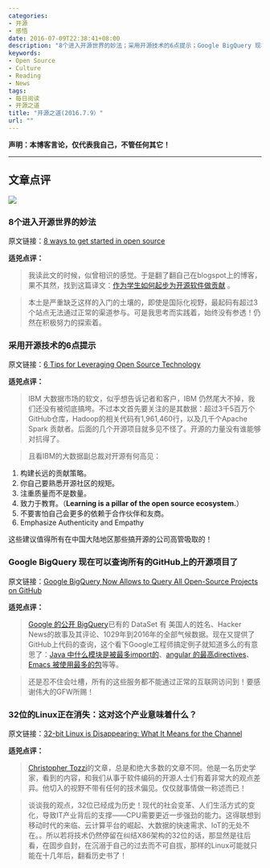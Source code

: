 ```yaml
---
categories:
- 开源
- 感悟
date: 2016-07-09T22:38:41+08:00
description: "8个进入开源世界的妙法；采用开源技术的6点提示；Google BigQuery 现在可以查询所有的GitHub上的开源项目了；32位的Linux正在消失：这对这个产业意味着什么？"
keywords:
- Open Source
- Culture
- Reading
- News
tags:
- 每日阅读
- 开源之道
title: "开源之道(2016.7.9）"
url: ""
---
```


**声明：本博客言论，仅代表我自己，不管任何其它！**

---

## 文章点评

![](https://opensource.com/sites/default/files/styles/image-full-size/public/images/life/beginners_open_source_lead.png)

### 8个进入开源世界的妙法

原文链接：[8 ways to get started in open source](https://opensource.com/life/16/7/8-ways-get-started-open-source)

**适兕点评：**

> 我读此文的时候，似曾相识的感觉。于是翻了翻自己在blogspot上的博客，果不其然，找到这篇译文：[作为学生如何起步为开源软件做贡献](http://iaaslee.blogspot.jp/2016/01/blog-post_18.html?view=magazine) 。

> 本土是严重缺乏这样的入门的土壤的，即使是国际化视野，最起码有超过3个站点无法通过正常的渠道参与。可是我思考而实践着，始终没有参透！仍然在积极努力的探索着。


### 采用开源技术的6点提示

原文链接：[6 Tips for Leveraging Open Source Technology](http://www.itbusinessedge.com/slideshows/6-tips-for-leveraging-open-source-technology-02.html)

**适兕点评：**

> IBM 大数据市场的软文，似乎想告诉记者和客户，IBM 仍然尾大不掉，我们还没有被彻底搞垮。不过本文首先要关注的是其数据：超过3千5百万个GitHub仓库，Hadoop的相关代码有1,961,460行，以及几千个Apache Spark 贡献者。后面的几个开源项目就多见不怪了。开源的力量没有谁能够对抗得了。

> 且看IBM的大数据副总裁对开源有何高见：
 
1. 构建长远的贡献策略。
2. 你自己要熟悉开源社区的规矩。
3. 注重质量而不是数量。
4. 致力于教育。（**Learning is a pillar of the open source ecosystem.**）
5. 不要害怕自己会更多的依赖于合作伙伴和友商。
6. Emphasize Authenticity and Empathy

这些建议值得所有在中国大陆地区那些搞开源的公司高管吸取的！



### Google BigQuery 现在可以查询所有的GitHub上的开源项目了

原文链接：[Google BigQuery Now Allows to Query All Open-Source Projects on GitHub](https://www.infoq.com/news/2016/07/google-github-bigquery)

**适兕点评：**

> [Google 的公开 BigQuery](https://cloud.google.com/bigquery/public-data/)已有的 DataSet 有 美国人的姓名、Hacker News的故事及其评论、1029年到2016年的全部气候数据。现在又提供了GitHub上代码的查询，这个看下Google工程师搞定例子就知道多么的有意思了：[Java 中什么模块是被最多import的](https://medium.com/@hoffa/2a9640056022)、[angular 的最高directives](https://kozikow.wordpress.com/2016/07/01/top-angular-directives-on-github/)、[Emacs 被使用最多的包](https://kozikow.wordpress.com/2016/06/29/top-emacs-packages-used-in-github-repos/)等等。

> 还是忍不住会吐槽，所有的这些服务都不能通过正常的互联网访问到！要感谢伟大的GFW所赐！

 
### 32位的Linux正在消失：这对这个产业意味着什么？

原文链接：[32-bit Linux is Disappearing: What It Means for the Channel](http://thevarguy.com/open-source-application-software-companies/32-bit-linux-disappearing-what-it-means-channel)

**适兕点评：**

> [Christopher Tozzi](http://thevarguy.com/author/christopher-tozzi)的文章，总是和绝大多数的文章不同。他是一名历史学家，看到的内容，和我们从事于软件编码的开源人士们有着非常大的观点差异。他切入的视野不带有任何的技术偏见。仅仅就事情做一称述而已！ 

> 谈谈我的观点，32位已经成为历史！现代的社会变革、人们生活方式的变化，导致IT产业背后的支撑——CPU需要更近一步强劲的能力。这得联想到移动时代的来临、云计算平台的崛起、大数据的快速需求、IoT的无处不在。。所以若将技术仍然停留在纠结X86架构的32位的话，那显然是往后看，在固步自封，在沉溺于自己的过去而不可自拔，那样的Linux可能就只能在十几年后，翻看历史书了！


